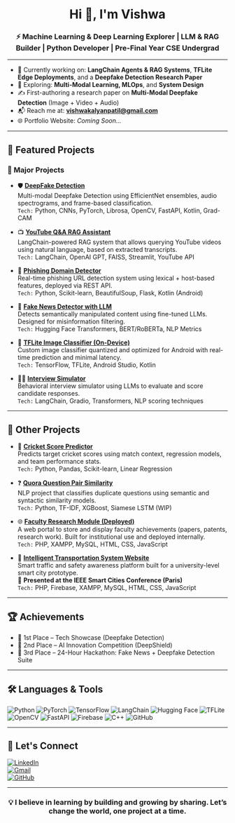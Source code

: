 <h1 align="center">Hi 👋, I'm Vishwa</h1>
<h3 align="center">⚡ Machine Learning & Deep Learning Explorer | LLM & RAG Builder | Python Developer | Pre-Final Year CSE Undergrad</h3>

---

- 🔭 Currently working on: **LangChain Agents & RAG Systems**, **TFLite Edge Deployments**, and a **Deepfake Detection Research Paper**
- 🌱 Exploring: **Multi-Modal Learning, MLOps**, and **System Design**
- ✍️ First-authoring a research paper on **Multi-Modal Deepfake Detection** (Image + Video + Audio)
- 📬 Reach me at: **vishwakalyanpatil@gmail.com**
- 🌐 Portfolio Website: *Coming Soon...*

---

## 💼 Featured Projects

### 🚀 Major Projects

- 🛡️ [**DeepFake Detection**](https://github.com/vky6366/DeepFake-Detection)  
  Multi-modal Deepfake Detection using EfficientNet ensembles, audio spectrograms, and frame-based classification.  
  `Tech:` Python, CNNs, PyTorch, Librosa, OpenCV, FastAPI, Kotlin, Grad-CAM

- 📺 [**YouTube Q&A RAG Assistant**](https://github.com/vky6366/YT-Insight)  
  LangChain-powered RAG system that allows querying YouTube videos using natural language, based on extracted transcripts.  
  `Tech:` LangChain, OpenAI GPT, FAISS, Streamlit, YouTube API

- 🔐 [**Phishing Domain Detector**](https://github.com/vky6366/Phishing-Domains-Detection)  
  Real-time phishing URL detection system using lexical + host-based features, deployed via REST API.  
  `Tech:` Python, Scikit-learn, BeautifulSoup, Flask, Kotlin (Android)

- 🧠 [**Fake News Detector with LLM**](#)  
  Detects semantically manipulated content using fine-tuned LLMs. Designed for misinformation filtering.  
  `Tech:` Hugging Face Transformers, BERT/RoBERTa, NLP Metrics

- 📱 [**TFLite Image Classifier (On-Device)**](https://github.com/vky6366/OnDevice_Image-Classification)  
  Custom image classifier quantized and optimized for Android with real-time prediction and minimal latency.  
  `Tech:` TensorFlow, TFLite, Android Studio, Kotlin

- 🧑‍💼 [**Interview Simulator**](https://github.com/vky6366/Interview-Simulator)  
  Behavioral interview simulator using LLMs to evaluate and score candidate responses.  
  `Tech:` LangChain, Gradio, Transformers, NLP scoring techniques

---

## 📌 Other Projects

- 🏏 [**Cricket Score Predictor**](https://github.com/vky6366/Cricket-Score-Predictor)  
  Predicts target cricket scores using match context, regression models, and team performance stats.  
  `Tech:` Python, Pandas, Scikit-learn, Linear Regression

- ❓ [**Quora Question Pair Similarity**](https://github.com/vky6366/Quora-Question-Pairs)  
  NLP project that classifies duplicate questions using semantic and syntactic similarity models.  
  `Tech:` Python, TF-IDF, XGBoost, Siamese LSTM (WIP)

- 🌐 [**Faculty Research Module (Deployed)**](https://github.com/vky6366/College_Project)  
  A web portal to store and display faculty achievements (papers, patents, research work). Built for institutional use and deployed internally.  
  `Tech:` PHP, XAMPP, MySQL, HTML, CSS, JavaScript

- 🚦 [**Intelligent Transportation System Website**](https://github.com/vky6366/Intelligent-transportation-system-Website)  
  Smart traffic and safety awareness platform built for a university-level smart city prototype.  
  🎯 **Presented at the IEEE Smart Cities Conference (Paris)**  
  `Tech:` PHP, Firebase, XAMPP, MySQL, HTML, CSS, JavaScript

---

## 🏆 Achievements

- 🥇 1st Place – Tech Showcase (Deepfake Detection)
- 🥈 2nd Place – AI Innovation Competition (DeepShield)
- 🥉 3rd Place – 24-Hour Hackathon: Fake News + Deepfake Detection Suite

---

## 🛠️ Languages & Tools

![Python](https://img.shields.io/badge/Python-3776AB?style=flat&logo=python&logoColor=white)
![PyTorch](https://img.shields.io/badge/PyTorch-EE4C2C?style=flat&logo=PyTorch&logoColor=white)
![TensorFlow](https://img.shields.io/badge/TensorFlow-FF6F00?style=flat&logo=TensorFlow&logoColor=white)
![LangChain](https://img.shields.io/badge/LangChain-black?style=flat)
![Hugging Face](https://img.shields.io/badge/HuggingFace-yellow?style=flat&logo=huggingface&logoColor=black)
![TFLite](https://img.shields.io/badge/TensorFlow_Lite-FF6F00?style=flat)
![OpenCV](https://img.shields.io/badge/OpenCV-5C3EE8?style=flat)
![FastAPI](https://img.shields.io/badge/FastAPI-005571?style=flat&logo=fastapi)
![Firebase](https://img.shields.io/badge/Firebase-ffca28?style=flat&logo=firebase&logoColor=black)
![C++](https://img.shields.io/badge/C++-00599C?style=flat&logo=c%2B%2B&logoColor=white)
![GitHub](https://img.shields.io/badge/GitHub-181717?style=flat&logo=github)

---

## 🔗 Let's Connect

[![LinkedIn](https://img.shields.io/badge/LinkedIn-blue?style=flat&logo=linkedin)](https://www.linkedin.com/in/your-profile)  
[![Gmail](https://img.shields.io/badge/Email-D14836?style=flat&logo=gmail&logoColor=white)](mailto:vishwakalyanpatil@gmail.com)  
[![GitHub](https://img.shields.io/badge/GitHub-black?style=flat&logo=github)](https://github.com/vky6366)

---

<h3 align="center">💡 I believe in learning by building and growing by sharing. Let’s change the world, one project at a time.</h3>
